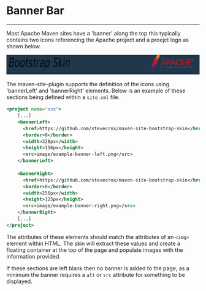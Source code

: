# Banner Bar
<hr/>
Most Apache Maven sites have a 'banner' along the top this typically contains two icons referencing the Apache project and a proejct logo as shown below.

![](bannerbar.png)

The maven-site-plugin supports the definition of the icons using 'bannerLeft' and 'bannerRight' elements. Below is an example of these sections being defined within a `site.xml` file.

```xml
<project name="xxx">
    [...]
    <bannerLeft>
      <href>https://github.com/stevecrox/maven-site-bootstrap-skin</href>
      <border>0</border>
      <width>328px</width>
      <height>116px</height>
      <src>image/example-banner-left.png</src>
    </bannerLeft>

    <bannerRight>
      <href>https://github.com/stevecrox/maven-site-bootstrap-skin</href>
      <border>0</border>
      <width>256px</width>
      <height>125px</height>
      <src>image/example-banner-right.png</src>
    </bannerRight>
    [...]
</project>
```

The attributes of these elements should match the attributes of an `<img>` element within HTML. The skin will extract these values and create a floating container at the top of the page and populate images with the information provided. 

If these sections are left blank then no banner is added to the page, as a minimum the banner requires a `alt` or `src` attribute for something to be displayed. 